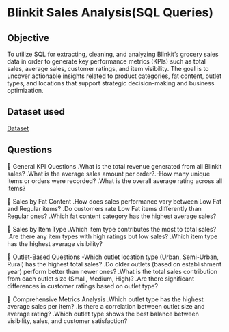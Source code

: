 # Blinkit Sales Analysis(SQL Queries)

## Objective 
To utilize SQL for extracting, cleaning, and analyzing Blinkit’s grocery sales data in order to generate key performance metrics (KPIs) such as total sales, average sales, customer ratings, and item visibility. The goal is to uncover actionable insights related to product categories, fat content, outlet types, and locations that support strategic decision-making and business optimization.

## Dataset used
<a href="https://github.com/Nikhil-29-11/Blinkit-Sales-Analysis-SQL/blob/main/BlinkIT%20Grocery%20Data.csv">Dataset</a>

## Questions
🔹 General KPI Questions
.What is the total revenue generated from all Blinkit sales?
.What is the average sales amount per order?.-How many unique items or orders were recorded?
.What is the overall average rating across all items?

🔹 Sales by Fat Content
.How does sales performance vary between Low Fat and Regular items?
.Do customers rate Low Fat items differently than Regular ones?
.Which fat content category has the highest average sales?

🔹 Sales by Item Type
.Which item type contributes the most to total sales?
.Are there any item types with high ratings but low sales?
.Which item type has the highest average visibility?

🔹 Outlet-Based Questions
-Which outlet location type (Urban, Semi-Urban, Rural) has the highest total sales?
.Do older outlets (based on establishment year) perform better than newer ones?
.What is the total sales contribution from each outlet size (Small, Medium, High)?
.Are there significant differences in customer ratings based on outlet type?

🔹 Comprehensive Metrics Analysis
.Which outlet type has the highest average sales per item?
.Is there a correlation between outlet size and average rating?
.Which outlet type shows the best balance between visibility, sales, and customer satisfaction?
